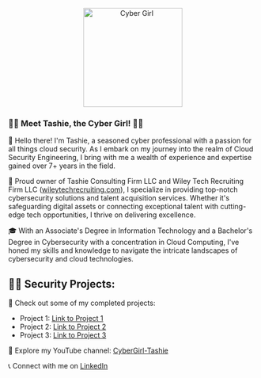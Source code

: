 <!-- Cyber Girl GitHub Profile -->
<p align="center">
  <img src="https://your-image-url.com" alt="Cyber Girl" width="200"/>
</p>

### 👩‍💻 Meet Tashie, the Cyber Girl! 👩‍💻

👋 Hello there! I'm Tashie, a seasoned cyber professional with a passion for all things cloud security. As I embark on my journey into the realm of Cloud Security Engineering, I bring with me a wealth of experience and expertise gained over 7+ years in the field.

💼 Proud owner of Tashie Consulting Firm LLC and Wiley Tech Recruiting Firm LLC ([wileytechrecruiting.com](https://www.wileytechrecruiting.com)), I specialize in providing top-notch cybersecurity solutions and talent acquisition services. Whether it's safeguarding digital assets or connecting exceptional talent with cutting-edge tech opportunities, I thrive on delivering excellence.

🎓 With an Associate's Degree in Information Technology and a Bachelor's Degree in Cybersecurity with a concentration in Cloud Computing, I've honed my skills and knowledge to navigate the intricate landscapes of cybersecurity and cloud technologies.

<h2>👨‍💻 Security Projects:</h2>

📂 Check out some of my completed projects:
- Project 1: [Link to Project 1](https://github.com/TechGirl-Tashie/Project1)
- Project 2: [Link to Project 2](https://github.com/TechGirl-Tashie/Project2)
- Project 3: [Link to Project 3](https://github.com/TechGirl-Tashie/Project3)

🎥 Explore my YouTube channel: [CyberGirl-Tashie](https://www.youtube.com/@CyberGirl-Tashie-)

📞 Connect with me on [LinkedIn](https://www.linkedin.com/in/tashiewiley)  

